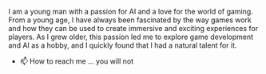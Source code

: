 I am a young man with a passion for AI and a love for the world of gaming. From a young age, I have always been fascinated by the way games work and how they can be used to create immersive and exciting experiences for players. As I grew older, this passion led me to explore game development and AI as a hobby, and I quickly found that I had a natural talent for it.

- 📫 How to reach me ... you will not

<!---
Toast1111/Toast1111 is a ✨ special ✨ repository because its `README.md` (this file) appears on your GitHub profile.
You can click the Preview link to take a look at your changes.
--->
